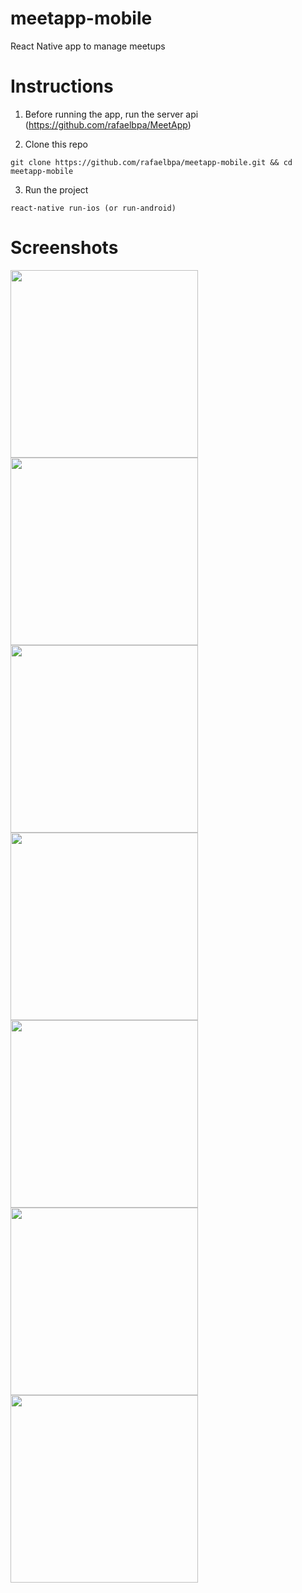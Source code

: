 # meetapp-mobile
React Native app to manage meetups

# Instructions
1. Before running the app, run the server api (https://github.com/rafaelbpa/MeetApp)

2. Clone this repo
```
git clone https://github.com/rafaelbpa/meetapp-mobile.git && cd meetapp-mobile
```

3. Run the project
```
react-native run-ios (or run-android)
```

# Screenshots

<div>
<img src="https://i.imgur.com/rzJqcm1.png" width="300" />
<img src="https://i.imgur.com/3pfBsyx.png" width="300" />
<img src="https://i.imgur.com/qnKLG7Z.png" width="300" />
<img src="https://i.imgur.com/OVmyIPP.png" width="300" />
<img src="https://i.imgur.com/dpusvM3.png" width="300" />
<img src="https://i.imgur.com/n4O9dP8.png" width="300" />
<img src="https://i.imgur.com/y369Ksw.png" width="300" />
</div>
